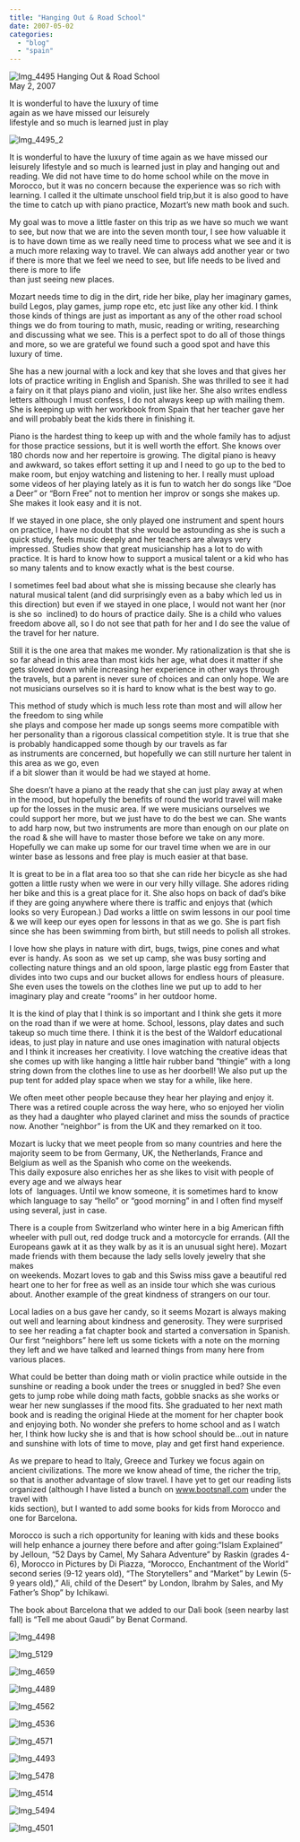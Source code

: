 ```yaml
---
title: "Hanging Out & Road School"
date: 2007-05-02
categories: 
  - "blog"
  - "spain"
---
```


 ![Img_4495](https://pub-ac94b3f306b24c0dba4238943c97f2e1.r2.dev/photos/uncategorized/2008/03/23/img_4495.png) Hanging Out & Road School  
May 2, 2007

It is wonderful to have the luxury of time  
again as we have missed our leisurely  
lifestyle and so much is learned just in play

<!--more-->

![Img_4495_2](https://pub-ac94b3f306b24c0dba4238943c97f2e1.r2.dev/photos/uncategorized/2008/03/23/img_4495_2.png)

It is wonderful to have the luxury of time again as we have missed our leisurely lifestyle and so much is learned just in play and hanging out and reading. We did not have time to do home school while on the move in Morocco, but it was no concern because the experience was so rich with learning. I called it the ultimate unschool field trip,but it is also good to have the time to catch up with piano practice, Mozart’s new math book and such.

My goal was to move a little faster on this trip as we have so much we want to see, but now that we are into the seven month tour, I see how valuable it is to have down time as we really need time to process what we see and it is a much more relaxing way to travel. We can always add another year or two if there is more that we feel we need to see, but life needs to be lived and there is more to life  
than just seeing new places.

Mozart needs time to dig in the dirt, ride her bike, play her imaginary games, build Legos, play games, jump rope etc, etc just like any other kid. I think those kinds of things are just as important as any of the other road school things we do from touring to math, music, reading or writing, researching and discussing what we see. This is a perfect spot to do all of those things and more, so we are grateful we found such a good spot and have this luxury of time.

She has a new journal with a lock and key that she loves and that gives her lots of practice writing in English and Spanish. She was thrilled to see it had a fairy on it that plays piano and violin, just like her. She also writes endless letters although I must confess, I do not always keep up with mailing them. She is keeping up with her workbook from Spain that her teacher gave her and will probably beat the kids there in finishing it.

Piano is the hardest thing to keep up with and the whole family has to adjust for those practice sessions, but it is well worth the effort. She knows over 180 chords now and her repertoire is growing. The digital piano is heavy and awkward, so takes effort setting it up and I need to go up to the bed to make room, but enjoy watching and listening to her. I really must upload some videos of her playing lately as it is fun to watch her do songs like “Doe a Deer” or “Born Free” not to mention her improv or songs she makes up. She makes it look easy and it is not.

If we stayed in one place, she only played one instrument and spent hours on practice, I have no doubt that she would be astounding as she is such a quick study, feels music deeply and her teachers are always very impressed. Studies show that great musicianship has a lot to do with practice. It is hard to know how to support a musical talent or a kid who has so many talents and to know exactly what is the best course.

I sometimes feel bad about what she is missing because she clearly has natural musical talent (and did surprisingly even as a baby which led us in this direction) but even if we stayed in one place, I would not want her (nor is she so  inclined) to do hours of practice daily. She is a child who values freedom above all, so I do not see that path for her and I do see the value of the travel for her nature.

Still it is the one area that makes me wonder. My rationalization is that she is so far ahead in this area than most kids her age, what does it matter if she gets slowed down while increasing her experience in other ways through the travels, but a parent is never sure of choices and can only hope. We are not musicians ourselves so it is hard to know what is the best way to go.

This method of study which is much less rote than most and will allow her the freedom to sing while  
she plays and compose her made up songs seems more compatible with her personality than a rigorous classical competition style. It is true that she is probably handicapped some though by our travels as far  
as instruments are concerned, but hopefully we can still nurture her talent in this area as we go, even  
if a bit slower than it would be had we stayed at home.

She doesn’t have a piano at the ready that she can just play away at when in the mood, but hopefully the benefits of round the world travel will make up for the losses in the music area. If we were musicians ourselves we could support her more, but we just have to do the best we can. She wants to add harp now, but two instruments are more than enough on our plate on the road & she will have to master those before we take on any more. Hopefully we can make up some for our travel time when we are in our winter base as lessons and free play is much easier at that base.

It is great to be in a flat area too so that she can ride her bicycle as she had gotten a little rusty when we were in our very hilly village. She adores riding her bike and this is a great place for it. She also hops on back of dad’s bike if they are going anywhere where there is traffic and enjoys that (which looks so very European.) Dad works a little on swim lessons in our pool time & we will keep our eyes open for lessons in that as we go. She is part fish since she has been swimming from birth, but still needs to polish all strokes.

I love how she plays in nature with dirt, bugs, twigs, pine cones and what ever is handy. As soon as  we set up camp, she was busy sorting and collecting nature things and an old spoon, large plastic egg from Easter that divides into two cups and our bucket allows for endless hours of pleasure. She even uses the towels on the clothes line we put up to add to her imaginary play and create “rooms” in her outdoor home.

It is the kind of play that I think is so important and I think she gets it more on the road than if we were at home. School, lessons, play dates and such takeup so much time there. I think it is the best of the Waldorf educational ideas, to just play in nature and use ones imagination with natural objects and I think it increases her creativity. I love watching the creative ideas that she comes up with like hanging a little hair rubber band “thingie” with a long string down from the clothes line to use as her doorbell! We also put up the pup tent for added play space when we stay for a while, like here.

We often meet other people because they hear her playing and enjoy it. There was a retired couple across the way here, who so enjoyed her violin as they had a daughter who played clarinet and miss the sounds of practice now. Another “neighbor” is from the UK and they remarked on it too.

Mozart is lucky that we meet people from so many countries and here the majority seem to be from Germany, UK, the Netherlands, France and Belgium as well as the Spanish who come on the weekends.  
This daily exposure also enriches her as she likes to visit with people of every age and we always hear  
lots of  languages. Until we know someone, it is sometimes hard to know which language to say “hello” or “good morning” in and I often find myself using several, just in case.

There is a couple from Switzerland who winter here in a big American fifth wheeler with pull out, red dodge truck and a motorcycle for errands. (All the Europeans gawk at it as they walk by as it is an unusual sight here). Mozart made friends with them because the lady sells lovely jewelry that she makes  
on weekends. Mozart loves to gab and this Swiss miss gave a beautiful red heart one to her for free as well as an inside tour which she was curious about. Another example of the great kindness of strangers on our tour.

Local ladies on a bus gave her candy, so it seems Mozart is always making out well and learning about kindness and generosity. They were surprised to see her reading a fat chapter book and started a conversation in Spanish. Our first “neighbors” here left us some tickets with a note on the morning they left and we have talked and learned things from many here from various places.

What could be better than doing math or violin practice while outside in the sunshine or reading a book under the trees or snuggled in bed? She even gets to jump robe while doing math facts, gobble snacks as she works or wear her new sunglasses if the mood fits. She graduated to her next math book and is reading the original Hiede at the moment for her chapter book and enjoying both. No wonder she prefers to home school and as I watch her, I think how lucky she is and that is how school should be...out in nature and sunshine with lots of time to move, play and get first hand experience.

As we prepare to head to Italy, Greece and Turkey we focus again on ancient civilizations. The more we know ahead of time, the richer the trip, so that is another advantage of slow travel. I have yet to get our reading lists organized (although I have listed a bunch on www.bootsnall.com under the travel with  
kids section), but I wanted to add some books for kids from Morocco and one for Barcelona.

Morocco is such a rich opportunity for leaning with kids and these books will help enhance a journey there before and after going:“Islam Explained” by Jelloun, “52 Days by Camel, My Sahara Adventure” by Raskin (grades 4-6), Morocco in Pictures by Di Piazza, “Morocco, Enchantment of the World” second series (9-12 years old), “The Storytellers” and “Market” by Lewin (5-9 years old),” Ali, child of the Desert” by London, Ibrahm by Sales, and My Father’s Shop” by Ichikawi.

The book about Barcelona that we added to our Dali book (seen nearby last fall) is “Tell me about Gaudi” by Benat Cormand.

![Img_4498](https://pub-ac94b3f306b24c0dba4238943c97f2e1.r2.dev/photos/uncategorized/2008/03/23/img_4498.png)

![Img_5129](https://pub-ac94b3f306b24c0dba4238943c97f2e1.r2.dev/photos/uncategorized/2008/03/23/img_5129.png)

![Img_4659](https://pub-ac94b3f306b24c0dba4238943c97f2e1.r2.dev/photos/uncategorized/2008/03/23/img_4659.png)

![Img_4489](https://pub-ac94b3f306b24c0dba4238943c97f2e1.r2.dev/photos/uncategorized/2008/03/23/img_4489.png)

![Img_4562](https://pub-ac94b3f306b24c0dba4238943c97f2e1.r2.dev/photos/uncategorized/2008/03/23/img_4562.png)

![Img_4536](https://pub-ac94b3f306b24c0dba4238943c97f2e1.r2.dev/photos/uncategorized/2008/03/23/img_4536.png)

![Img_4571](https://pub-ac94b3f306b24c0dba4238943c97f2e1.r2.dev/photos/uncategorized/2008/03/23/img_4571.png)

![Img_4493](https://pub-ac94b3f306b24c0dba4238943c97f2e1.r2.dev/photos/uncategorized/2008/03/23/img_4493.png)

![Img_5478](https://pub-ac94b3f306b24c0dba4238943c97f2e1.r2.dev/photos/uncategorized/2008/03/23/img_5478.png)

![Img_4514](https://pub-ac94b3f306b24c0dba4238943c97f2e1.r2.dev/photos/uncategorized/2008/03/23/img_4514.png)

![Img_5494](https://pub-ac94b3f306b24c0dba4238943c97f2e1.r2.dev/photos/uncategorized/2008/03/23/img_5494.png)

![Img_4501](https://pub-ac94b3f306b24c0dba4238943c97f2e1.r2.dev/photos/uncategorized/2008/03/23/img_4501.png)
